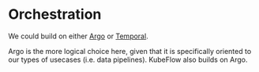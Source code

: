 # Orchestration

We could build on either [Argo](https://github.com/argoproj/argo) or [Temporal](https://temporal.io).

Argo is the more logical choice here, given that it is specifically oriented to our types of usecases (i.e. data pipelines).
KubeFlow also builds on Argo.
